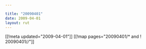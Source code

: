 ```yaml
---

title: "20090401"
date: 2009-04-01
layout: rut
---
```


[[!meta updated="2009-04-01"]]
[[!map pages="20090401/* and ! 20090401/*/*"]]
